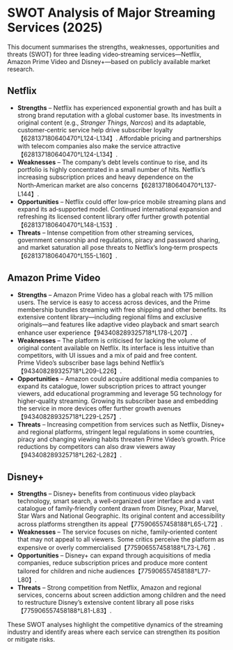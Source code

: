 # SWOT Analysis of Major Streaming Services (2025)

This document summarises the strengths, weaknesses, opportunities and threats (SWOT) for three leading video‑streaming services—Netflix, Amazon Prime Video and Disney+—based on publicly available market research.

## Netflix

- **Strengths** – Netflix has experienced exponential growth and has built a strong brand reputation with a global customer base. Its investments in original content (e.g., *Stranger Things*, *Narcos*) and its adaptable, customer‑centric service help drive subscriber loyalty【628137180640470†L124-L134】. Affordable pricing and partnerships with telecom companies also make the service attractive【628137180640470†L124-L134】.
- **Weaknesses** – The company’s debt levels continue to rise, and its portfolio is highly concentrated in a small number of hits. Netflix’s increasing subscription prices and heavy dependence on the North‑American market are also concerns【628137180640470†L137-L144】.
- **Opportunities** – Netflix could offer low‑price mobile streaming plans and expand its ad‑supported model. Continued international expansion and refreshing its licensed content library offer further growth potential【628137180640470†L148-L153】.
- **Threats** – Intense competition from other streaming services, government censorship and regulations, piracy and password sharing, and market saturation all pose threats to Netflix’s long‑term prospects【628137180640470†L155-L160】.

## Amazon Prime Video

- **Strengths** – Amazon Prime Video has a global reach with 175 million users. The service is easy to access across devices, and the Prime membership bundles streaming with free shipping and other benefits. Its extensive content library—including regional films and exclusive originals—and features like adaptive video playback and smart search enhance user experience【943408289325718†L178-L207】.
- **Weaknesses** – The platform is criticised for lacking the volume of original content available on Netflix. Its interface is less intuitive than competitors, with UI issues and a mix of paid and free content. Prime Video’s subscriber base lags behind Netflix’s【943408289325718†L209-L226】.
- **Opportunities** – Amazon could acquire additional media companies to expand its catalogue, lower subscription prices to attract younger viewers, add educational programming and leverage 5G technology for higher‑quality streaming. Growing its subscriber base and embedding the service in more devices offer further growth avenues【943408289325718†L229-L257】.
- **Threats** – Increasing competition from services such as Netflix, Disney+ and regional platforms, stringent legal regulations in some countries, piracy and changing viewing habits threaten Prime Video’s growth. Price reductions by competitors can also draw viewers away【943408289325718†L262-L282】.

## Disney+

- **Strengths** – Disney+ benefits from continuous video playback technology, smart search, a well‑organized user interface and a vast catalogue of family‑friendly content drawn from Disney, Pixar, Marvel, Star Wars and National Geographic. Its original content and accessibility across platforms strengthen its appeal【775906557458188†L65-L72】.
- **Weaknesses** – The service focuses on niche, family‑oriented content that may not appeal to all viewers. Some critics perceive the platform as expensive or overly commercialised【775906557458188†L73-L76】.
- **Opportunities** – Disney+ can expand through acquisitions of media companies, reduce subscription prices and produce more content tailored for children and niche audiences【775906557458188†L77-L80】.
- **Threats** – Strong competition from Netflix, Amazon and regional services, concerns about screen addiction among children and the need to restructure Disney’s extensive content library all pose risks【775906557458188†L81-L83】.

These SWOT analyses highlight the competitive dynamics of the streaming industry and identify areas where each service can strengthen its position or mitigate risks.
